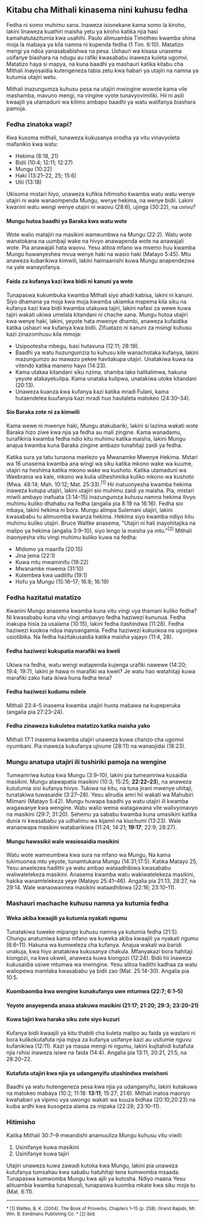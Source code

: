 ## Kitabu cha Mithali kinasema nini kuhusu fedha

Fedha ni somo muhimu sana. Inaweza isionekane kama somo la kiroho, lakini linaweza kuathiri maisha yetu ya kiroho katika njia hasi kamahatutazitumia kwa usahihi. Paulo alimuambia Timotheo kwamba shina moja la mabaya ya kila namna ni kupenda fedha (1 Tim. 6:10). Matatizo mengi ya ndoa yanasababishwa na pesa. Ushauri wa kisasa unasema usifanye biashara na ndugu au rafiki kwasababu inaweza kuleta ugomvi. Matatizo haya si mapya, na kuna baadhi ya mashauri katika kitabu cha Mithali inayosaidia kutengeneza tabia zetu kwa habari ya utajiri na namna ya kutumia utajiri wetu.

Mithali inazungumza kuhusu pesa na utajiri mwingine wowote kama vile mashamba, mavuno mengi, na vingine vyote tunavyovimiliki. Hii ni asili kwaajili ya utamaduni wa kilimo ambapo baadhi ya watu walifanya biashara pamoja.

### Fedha zinatoka wapi?

Kwa kusoma mithali, tunaweza kukusanya orodha ya vitu vinavyoleta mafanikio kwa watu:

- Hekima (8:18, 21)
- Bidii (10:4; 12:11; 12:27)
- Mungu (10:22)
- Haki (13:21–22, 25; 15:6)
- Utii (13:18)

Ukisoma mistari hiyo, unaweza kufikia hitimisho kwamba watu watu wenye utajiri ni wale wanaompenda Mungu, wenye hekima, na wenye bidii. Lakini kwanini watu wengi wenye utajiri ni waovu (28:6), ujinga (30:22), na uvivu?

#### Mungu hutoa baadhi ya Baraka kwa watu wote

Wote walio matajiri na masikini wameumbwa na Mungu (22:2). Watu wote wanatokana na uumbaji wake na hivyo anawapenda wote na anawajali wote. Pia anawajali hata waovu. Yesu alitoa mfano wa msemo huu kwamba Mungu huwanyeshea mvua wenye haki na wasio haki (Matayo 5:45). Mtu anaweza kubarikiwa kimwili, lakini haimaanishi kuwa Mungu anapendezwa na yale wanayofanya.

#### Faida za kufanya kazi kwa bidii ni kanuni ya wote

Tunapaswa kukumbuka kwamba Mithali siyo ahadi kabisa, lakini ni kanuni. Siyo dhamana ya moja kwa moja kwamba ukiamka mapema kila siku na kufanya kazi kwa bidii kwamba utakuwa tajiri, lakini nafasi za wewe kuwa tajiri wakati ukiwa umelala kitandani ni chache sana. Mungu hutoa utajiri kwa wenye haki, lakini, yeyote hata mwenye dhambi, anaweza kufaidika katika ushauri wa kufanya kwa bidii. Zifuatazo ni kanuni za msingi kuhusu kazi zinazomhusu kila mmoja:

- Usipootesha mbegu, basi hutavuna (12:11; 28:19).
- Baadhi ya watu huzungumzia tu kuhusu kile wanachotaka kufanya, lakini mazungumzo au mawazo pekee havitakupa utajiri. Unatakiwa kuwa na vitendo katika maneno hayo (14:23).
- Kama utakaa kitandani siku nzima, shamba lako halitalimwa, hakuna yeyote atakayekulipa. Kama unataka kulipwa, unatakiwa utoke kitandani (20:13).
- Unaweza kuanza kwa kufanya kazi katika mradi Fulani, kama hutaendelea kuufanyia kazi mradi huo hautaleta matokeo (24:30–34).

#### Sio Baraka zote ni za kimwili

Kama wewe ni mwenye haki, Mungu atakubariki, lakini si lazima wakati wote Baraka hizo ziwe kwa njia ya fedha au mali zingine. Kama wanadamu, tunafikiria kwamba fedha ndio kitu muhimu katika maisha, lakini Mungu anajua kwamba kuna Baraka zingine ambazo tunahitaji zaidi ya fedha.

Katika sura ya tatu tunaona maelezo ya Mwanamke Mwenye Hekima. Mstari wa 16 unasema kwamba ana wingi wa siku katika mkono wake wa kuume, utajiri na heshima katika mkono wake wa kushoto. Katika utamaduni wa Waebrania wa kale, mkono wa kulia uliheshimika kuliko mkono wa kushoto (Mwa. 48:14; Mah. 10:12; Mat. 25:33).<sup>[1]</sup> Hii inatuonyesha kwamba hekima inaweza kutupa utajiri, lakini utajiri sio muhimu zaidi ya maisha. Pia, mistari miwili ambayo inafuata (3:14–15) inazungumza kuhusu namna hekima ilivyo muhimu kuliko dhahabu na fedha (angalia pia 8:19 na 16:16). Fedha sio mbaya, lakini hekima ni bora. Mungu alimpa Sulemani utajiri, lakini kwasababu tu alimuomba kwanza hekima. Hekima siyo kwamba ndiyo kitu muhimu kuliko utajiri. Bruce Waltke anasema, "Utajiri ni hali inayohitajika na malipo ya hekima (angalia 3:9–10), siyo lengo la maisha ya mtu."<sup>[2]</sup> Mithali inaonyesha vitu vingi muhimu kuliko kuwa na fedha:

- Midomo ya maarifa (20:15)
- Jina jema (22:1)
- Kuwa mtu mwaminifu (19:22)
- Mwanamke mwema (31:10)
- Kutembea kwa uadilifu (19:1)
- Hofu ya Mungu (15:16–17; 16:8; 16:19)

### Fedha hazitatui matatizo

Kwanini Mungu anasema kwamba kuna vitu vingi vya thamani kuliko fedha? Ni kwasababu kuna vitu vingi ambavyo fedha haziwezi kununua. Fedha inakupa hisia za usalama (10:15), lakini fedha itashindwa (11:28). Fedha haziwezi kuokoa ndoa inayoangamia. Fedha haziwezi kukuokoa na ugonjwa usiotibika. Na fedha hazitakusaidia katika maisha yajayo (11:4, 28).

#### Fedha haziwezi kukupatia marafiki wa kweli

Ukiwa na fedha, watu wengi watapenda kujenga urafiki nawewe (14:20; 19:4; 19:7), lakini je hawa ni marafiki wa kweli? Je watu hao watahitaji kuwa marafiki zako hata ikiwa huna fedha tena?

#### Fedha haziwezi kudumu milele

Mithali 23:4–5 inasema kwamba utajiri huota mabawa na kupeperuka (angalia pia 27:23–24).

#### Fedha zinaweza kukuletea matatizo katika maisha yako

Mithali 17:1 inasema kwamba utajiri unaweza kuwa chanzo cha ugomvi nyumbani. Pia inaweza kukufanya ujivune (28:11) na wanaojidai (18:23).

### Mungu anatupa utajiri ili tushiriki pamoja na wengine

Tumeamriwa kutoa kwa Mungu (3:9–10), lakini pia tumeamriwa kusaidia masikini. Mungu atawapatia masikini (10:3; 15:25; **22:22–23**), na anaweza kututumia sisi kufanya hivyo. Tukiwa na kitu, na tuna jirani mwenye uhitaji, tunatakiwa tuwasaidie (3:27–28). Yesu alirudia amri hii wakati wa Mahubiri Mlimani (Matayo 5:42). Mungu huwapa baadhi ya watu utajiri ili kwamba wagawanye kwa wengine. Watu walio wema watagawana vile walivyonavyo na masikini (29:7; 31:20). Sehemu ya sababu kwamba kuna umasikini katika dunia ni kwasababu ya udhalimu wa kijamii na kiuchumi (13:23). Wale wanaowapa masikini watabarikiwa (11:24; 14:21; **19:17**; 22:9; 28:27).

#### Mungu hawasikii wale wasiosaidia masikini

Watu wote wameumbwa kwa sura na mfano wa Mungu, Na kama tukimuonea mtu yeyote, tunamtukana Mungu (14:31;17:5). Katika Matayo 25, Yesu anaelezea hadithi ya watu ambao wataadhibiwa kwasababu waliwatelekeza masikini. Anasema kwamba watu wakiwatelekeza masikini, hakika wanamtelekeza yeye (Matayo 25:41–46). Angalia pia 21:13, 28:27, na 29:14. Wale wanaowaonea masikini wataadhibiwa (22:16; 23:10–11).

### Mashauri machache kuhusu namna ya kutumia fedha

#### Weka akiba kwaajili ya kutumia nyakati ngumu

Tunatakiwa tuweke mipango kuhusu namna ya kutumia fedha (21:5). Chungu anatumiwa kama mfano wa kuweka akiba kwaajili ya nyakati ngumu (6:6–11). Hakuna wa kumweleza cha kufanya. Anajua wakati wa baridi unakuja, kwa hiyo anatakiwa kukusanya chakula. Mfanyakazi bora hahitaji kiongozi, na kwa ukweli, anaweza kuwa kiongozi (12:24). Bidii hii inaweza kukusaidia usiwe mtumwa wa mwingine. Yesu alitoa hadithi kadhaa za watu waliopewa mamlaka kwasababu ya bidii zao (Mat. 25:14-30). Angalia pia 10:5.

#### Kuombaomba kwa wengine kunakufanya uwe mtumwa (22:7; 6:1–5)

#### Yeyote anayependa anasa atakuwa masikini (21:17; 21:20; 29:3; 23:20–21)

#### Kuwa tajiri kwa haraka siku zote siyo kuzuri

Kufanya bidii kwaajili ya kitu thabiti cha kuleta malipo au faida ya wastani ni bora kulikokutafuta njia mpya za kufanya usifanye kazi au usitumie nguvu kufanikiwa (12:11). Kazi ya masaa mengi ni ngumu, lakini kujitahidi kutafuta njia rshisi inaweza isiwe na faida (14:4). Angalia pia 13:11, 20:21, 21:5, na 28:20–22.

#### Kutafuta utajiri kwa njia ya udanganyifu utashindwa mwishoni

Baadhi ya watu hutengeneza pesa kwa njia ya udanganyifu, lakini kutakuwa na matokeo mabaya (10:2; 11:18: **13:11**; 15:27; 21:6). Mithali inatoa maonyo kwahabari ya vipimo vya uwongo wakati wa kuuza bidhaa (20:10;20:23) na kuiba ardhi kwa kusogeza alama za mipaka (22:28; 23:10–11).

### Hitimisho

Katika Mithali 30:7–9 mwandishi anamuuliza Mungu kuhusu vitu viwili:

1. Usinifanye kuwa masikini
2. Usinifanye kuwa tajiri

Utajiri unaweza kuwa zawadi kutoka kwa Mungu, lakini pia unaweza kutufanya tumsahau kwa sababu hatuhitaji tena kumwomba msaada. Tunapaswa kumwomba Mungu kwa ajili ya kutosha. Ndiyo maana Yesu alituambia kwamba tunaposali, tunapaswa kuomba mkate kwa siku moja tu (Mat. 6:11).

---

<small>
* [1] Waltke, B. K. (2004). The Book of Proverbs, Chapters 1–15 (p. 258). Grand Rapids, MI: Wm. B. Eerdmans Publishing Co.
* [2] ibid.
</small>

